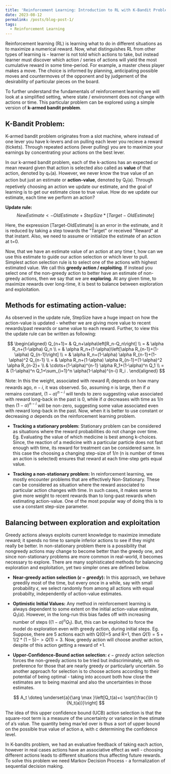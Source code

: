 ```yaml
---
title: 'Reinforcement Learning: Introduction to RL with K-Bandit Problem'
date: 2023-08-12
permalink: /posts/blog-post-1/
tags:
  - Reinforcement Learning
---
```

Reinforcement learning (RL) is learning what to do in different situations as to maximize a numerical reward. Now, what distinguishes RL from other types of learning is - learner is not told which actions to take, but instead learner must discover which action / series of actions will yield the most cumulative reward in some time-period. For example, a master chess player makes a move. The choice is informed by planning, anticipating possible moves and countermoves of the opponent and by judgement of the desirability of particular pieces on the board. 



To further understand the fundamentals of reinforcement learning we will look at a simplified setting, where state / environment does not change with actions or time. This particular problem can be explored using a simple version of **k-armed bandit problem**. 

## K-Bandit Problem:
K-armed bandit problem originates from a slot machine, where instead of one lever you have k-levers and on pulling each lever you recieve a reward (tickets). Through repeated actions (lever pulling) you are to maximize your earnings by concentrating your actions on the best lever. 

In our k-armed bandit problem, each of the k-actions has an expected or mean reward given that action is selected also called as **value** of that action, denoted by q<sub>*</sub>(a). However, we never know the true value of an action but just an estimate or **action-value**, denoted by Q<sub>t</sub>(a). Through repetively choosing an action we update our estimate, and the goal of learning is to get our estimate close to true value. How do we update our estimate, each time we perform an action?

**Update rule:**
$$NewEstimate <- OldEstimate + StepSize*[Target-OldEstimate]$$

Here, the expression [Target-OldEstimate] is an error in the estimate, and it is reduced by taking a step towards the "Target" or received "Reward" at that instant. Also, we need to assume or initialize the estimate of an action at t=0.  

Now, that we have an estimate value of an action at any time *t*, how can we use this estimate to guide our action selection or which lever to pull. Simplest action selection rule is to select one of the actions with highest estimated value. We call this **greedy action / exploiting**. If instead you select one of the non-greedy action to better have an estimate of non-greedy actions, then we say that we are **exploring**. At any given time, to maximize rewards over long-time, it is best to balance between exploration and exploitation. 

## Methods for estimating action-value:
As observed in the update rule, StepSize have a huge impact on how the action-value is updated - whether we are giving more value to recent rewards/past rewards or same value to each reward. Further, to view this the update rule can be written as following:

$$
\begin{aligned}
Q_{n+1}= & Q_n+\alpha\left[R_n-Q_n\right] \\
= & \alpha R_n+(1-\alpha) Q_n \\
= & \alpha R_n+(1-\alpha)\left[\alpha R_{n-1}+(1-\alpha) Q_{n-1}\right] \\
= & \alpha R_n+(1-\alpha) \alpha R_{n-1}+(1-\alpha)^2 Q_{n-1} \\
= & \alpha R_n+(1-\alpha) \alpha R_{n-1}+(1-\alpha)^2 \alpha R_{n-2}+ \\
& \cdots+(1-\alpha)^{n-1} \alpha R_1+(1-\alpha)^n Q_1 \\
= & (1-\alpha)^n Q_1+\sum_{i=1}^n \alpha(1-\alpha)^{n-i} R_i .
\end{aligned}
$$

Note: In this the weight, associated with reward $R_{i}$ depends on how many rewards ago, $n-i$, it was observed. So, assuming $n$ is large, then if $\alpha$ remains constant, $(1-\alpha)^{n-i}$ will tends to zero suggesting value associated with reward long-back in the past is 0, while if $\alpha$ decreases with time as $1/n$ then $(1-\alpha)^{n-i}$ will be non-zero, suggesting some value associated even with reward long-back in the past. Now, when it is better to use constant or decreasing $\alpha$ depends on the reinforcement learning problem. 

- **Tracking a stationary problem:** Stationary problem can be considered as situations where the reward probabilities do not change over time. Eg. Evaluating the value of which medicine is best among k-choices. Since, the reaction of a medicine with a particular particle does not fast enough with time, its reward for treatment can be considered same. In this case the choosing a changing step-size of $1/n$ (n is number of times an action is selected) ensures that reward at each time-step gets equal value.

- **Tracking a non-stationary problem:** In reinforcement learning, we mostly encounter problems that are effectively Non-Stationary. These can be considered as situation where the reward associated to particular action changes with time. In such cases, it makes sense to give more weight to recent rewards than to long-past rewards when estimating action-value. One of the most popular way of doing this is to use a constant step-size parameter.

## Balancing between exploration and exploitation
Greedy actions always exploits current knowledge to maximize immediate reward; it spends no time to sample inferior actions to see if they might really be better. In non-stationary problem there is a possibility that nongreedy actions may change to become better than the greedy one, and since non-stationary problems are more common in real-world, it becomes necessary to explore. There are many sophisticated methods for balancing exploration and exploitation, yet two simpler ones are defined below.

- **Near-greedy action selection $(\epsilon-greedy)$:** In this approach, we behave greedily most of the time, but every once in a while, say with small probability $\epsilon$, we select randomly from among all actions with equal probabilty, independently of action-value estimates.

- **Optimistic Initial Values:** Any method in reinforcement learning is always dependent to some extent on the initial action-value estimate, $Q_1(a)$. However, in the long-run this bias fades off with increasing number of steps ($(1-\alpha)^n Q_1$). But, this can be exploited to force the model do exploration even with greedy action, during initial steps. Eg. Suppose, there are 5 actions each with Q(0)=5 and R=1, then $Q(1) = 5+1/2*(1-5) -> Q(1)=3$. Now, greedy action will choose another action, despite of this action getting a reward of +1. 

- **Upper-Confidence-Bound action selection:** $\epsilon-greedy$ action selection forces the non-greedy actions to be tried but indiscriminately, with no preference for those that are nearly greedy or particularly uncertain. So another approach for selection is to choose actions according to their potential of being optimal - taking into account both how close the estimates are to being maximal and also the uncertainties in those estimates.

$$
A_t \doteq \underset{a}{\arg \max }\left[Q_t(a)+c \sqrt{\frac{\ln t}{N_t(a)}}\right]
$$

The idea of this upper confidence bound (UCB) action selection is that the square-root term is a measure of the uncertainty or variance in thee stimate of a’s value. The quantity being max’ed over is thus a sort of upper bound on the possible true value of action a, with c determining the confidence level.

In K-bandits problem, we had an evaluative feedback of taking each action, however in real cases actions have an associative effect as well - choosing different actions leads to different situations thus affecting future rewards. To solve this problem we need Markov Decision Process - a formalization of sequential decision making.